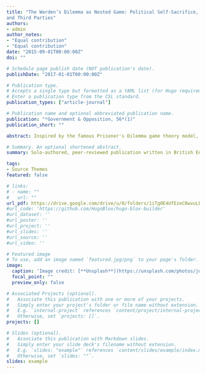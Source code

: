 ```yaml
---
title: "The Warden’s Dilemma as Nested Game: Political Self-Sacrifice, Instrumental Rationality,
and Third Parties"
authors:
- admin
author_notes:
- "Equal contribution"
- "Equal contribution"
date: "2015-09-01T00:00:00Z"
doi: ""

# Schedule page publish date (NOT publication's date).
publishDate: "2017-01-01T00:00:00Z"

# Publication type.
# Accepts a single type but formatted as a YAML list (for Hugo requirements).
# Enter a publication type from the CSL standard.
publication_types: ["article-journal"]

# Publication name and optional abbreviated publication name.
publication: "*Government & Opposition, 56*(1)"
publication_short: ""

abstract: Inspired by the famous Prisoner's Dilemma game theory model, Karin Marie Fierke introduced the Warden's Dilemma to explain self-sacrifice and compromise in asymmetric interactions and to show that such an explanation requires a social ontology. She applied her model to Irish Republican Army hunger strikes in 1980–1981. Her model, however, closely resembles what game theorists call a ‘nested game’. This article (re)introduces the nested Warden's Dilemma, focuses on the tripartite relationship inherent to the model and examines hunger strikes as part of a strategy potentially informed by instrumental rationality and knowledge of the Warden's Dilemma dynamic. After briefly discussing the implications of approaching self-sacrificial behaviour from a rationalist perspective, a case study of strategic non-violence in Myanmar (Burma) demonstrates how third parties can both diffuse instrumental rationality regarding political self-sacrifice and facilitate patterns of resistance that appear to capitalize on the Warden's Dilemma dynamic.

# Summary. An optional shortened abstract.
summary: Solo-authored, peer-reviewed publication written in British English. 

tags:
- Source Themes
featured: false

# links:
# - name: ""
#   url: ""
url_pdf: https://drive.google.com/drive/u/0/folders/1iTg0E4UfEzeC0wvuLExrAByMqZWY9V5h
#url_code: 'https://github.com/HugoBlox/hugo-blox-builder'
#url_dataset: ''
#url_poster: ''
#url_project: ''
#url_slides: ''
#url_source: ''
#url_video: ''

# Featured image
# To use, add an image named `featured.jpg/png` to your page's folder. 
image:
  caption: 'Image credit: [**Unsplash**](https://unsplash.com/photos/jdD8gXaTZsc)'
  focal_point: ""
  preview_only: false

# Associated Projects (optional).
#   Associate this publication with one or more of your projects.
#   Simply enter your project's folder or file name without extension.
#   E.g. `internal-project` references `content/project/internal-project/index.md`.
#   Otherwise, set `projects: []`.
projects: []

# Slides (optional).
#   Associate this publication with Markdown slides.
#   Simply enter your slide deck's filename without extension.
#   E.g. `slides: "example"` references `content/slides/example/index.md`.
#   Otherwise, set `slides: ""`.
slides: example
---
```


